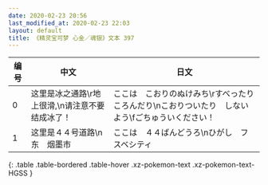 ```yaml
---
date: 2020-02-23 20:56
last_modified_at: 2020-02-23 22:03
layout: default
title: 《精灵宝可梦 心金／魂银》文本 397
---
```

| 编号 | 中文 | 日文 |
| ---- | ---- | ---- |
| 0 | 这里是冰之通路\r地上很滑,\n请注意不要结成冰了！ | ここは　こおりのぬけみち\rすべったり　ころんだり\nこおりついたり　しないよう\fごちゅういください！ |
| 1 | 这里是４４号道路\n东　烟墨市 | ここは　４４ばんどうろ\nひがし　フスベシティ |
{: .table .table-bordered .table-hover .xz-pokemon-text .xz-pokemon-text-HGSS }
